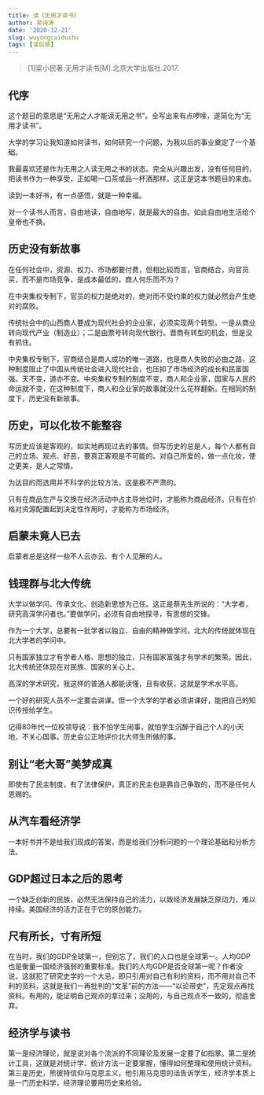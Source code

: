 ```yaml
---
title: 读《无用才读书》
author: 吴诗涛
date: '2020-12-21'
slug: wuyongcaidushu
tags: [读后感]
---
```


> [1]梁小民著.无用才读书[M].北京大学出版社.2017.

## 代序

这个题目的意思是“无用之人才能读无用之书”。全写出来有点啰嗦，遂简化为“无用才读书”。

大学的学习让我知道如何读书，如何研究一个问题，为我以后的事业奠定了一个基础。

我最喜欢还是作为无用之人读无用之书的状态。完全从兴趣出发，没有任何目的，把读书作为一种享受，正如喝一口茶或品一杯酒那样。这正是这本书题目的来由。

读到一本好书，有一点感悟，就是一种幸福。

对一个读书人而言，自由地读，自由地写，就是最大的自由。如此自由地生活给个皇帝也不换。

## 历史没有新故事

在任何社会中，资源、权力、市场都要付费，但相比较而言，官商结合，向官员买，而不是市场竞争，是成本最低的，商人何乐而不为？

在中央集权专制下，官员的权力是绝对的，绝对而不受约束的权力就必然会产生绝对的腐败。

传统社会中的山西商人要成为现代社会的企业家，必须实现两个转型。一是从商业转向现代产业（制造业）；二是由票号转向现代银行。晋商有转型的机会，但是没有抓住。

中央集权专制下，官商结合是商人成功的唯一道路，也是商人失败的必由之路，这种制度阻止了中国从传统社会进入现代社会，也压抑了市场经济的成长和民富国强。天不变，道亦不变。中央集权专制的制度不变，商人和企业家，国家与人民的命运就不变，在这种制度下，商人和企业家的故事就没什么花样翻新。在相同的制度下，历史没有新故事。

## 历史，可以化妆不能整容

写历史应该是客观的，如实地再现过去的事情。但写历史的总是人，每个人都有自己的立场、观点、好恶，要真正客观是不可能的。对自己所爱的，做一点化妆，使之更美，是人之常情。

为达目的而选用并不科学的比较方法，这是极不严肃的。

只有在商品生产与交换在经济活动中占主导地位时，才能称为商品经济。只有在价格对资源配置起到决定性作用时，才能称为市场经济。

## 启蒙未竟人已去

启蒙者总是这样一些不人云亦云、有个人见解的人。

## 钱理群与北大传统

大学以做学问、传承文化、创造新思想为己任。这正是蔡先生所说的：“大学者，研究高深学问者也。”要做学问，必须有自由地探寻，有思想的交锋。

作为一个大学，总要有一批学者以独立、自由的精神做学问，北大的传统就体现在北大学者的学问中。

只有国家独立才有学者人格、思想的独立，只有国家富强才有学术的繁荣。因此，北大传统还体现在对民族、国家的关心上。

高深的学术研究，我这样的普通人都能读懂，且有收获，这就是学术水平高。

一个好的研究人员不一定要会讲课，但一个大学的学者必须讲课好，能把自己的知识传授给学生。

记得80年代一位校领导说：我不怕学生闹事，就怕学生沉醉于自己个人的小天地，不关心国事。历史会公正地评价北大师生所做的事。

## 别让“老大哥”美梦成真

即使有了民主制度，有了法律保护，真正的民主也是靠自己争取的，而不是任何人恩赐的。

## 从汽车看经济学

一本好书并不是给我们现成的答案，而是给我们分析问题的一个理论基础和分析方法。

## GDP超过日本之后的思考

一个缺乏创新的民族，必然无法保持自己的活力，以致经济发展缺乏原动力，难以持续。美国经济的活力正在于它的原创能力。

## 尺有所长，寸有所短

在当时，我们的GDP全球第一，但别忘了，我们的人口也是全球第一。人均GDP也是衡量一国经济强弱的重要标准。我们的人均GDP是否全球第一呢？作者没说，这就犯了研究史学的一个大忌，即只引用对自己有利的资料，而不用对自己不利的资料，这就是我们一再批判的“文革”前的方法——“以论带史”，先定观点再找资料。有用的，能证明自己观点的拿过来；没用的，与自己观点不一致的，彻底舍弃。

## 经济学与读书

第一是经济理论，就是说对各个流派的不同理论及发展一定要了如指掌。第二是统计工具，这就是对统计学、统计方法一定要掌握，懂得如何整理和使用统计资料。第三是历史，熊彼特信仰马克思主义，他引用马克思的话告诉学生，经济学本质上是一门历史科学，经济理论要用历史来检验。
